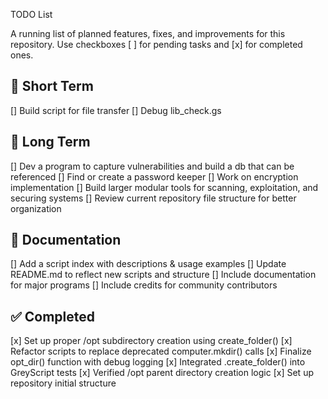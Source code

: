 TODO List

A running list of planned features, fixes, and improvements for this repository.
Use checkboxes [ ] for pending tasks and [x] for completed ones.

## 📌 Short Term
 [] Build script for file transfer
 [] Debug lib_check.gs

## 🔧 Long Term
 [] Dev a program to capture vulnerabilities and build a db that can be referenced
 [] Find or create a password keeper
 [] Work on encryption implementation
 [] Build larger modular tools for scanning, exploitation, and securing systems
 [] Review current repository file structure for better organization

## 📝 Documentation
 [] Add a script index with descriptions & usage examples
 [] Update README.md to reflect new scripts and structure
 [] Include documentation for major programs
 [] Include credits for community contributors

## ✅ Completed
 [x] Set up proper /opt subdirectory creation using create_folder()
 [x] Refactor scripts to replace deprecated computer.mkdir() calls
 [x] Finalize opt_dir() function with debug logging
 [x] Integrated .create_folder() into GreyScript tests
 [x] Verified /opt parent directory creation logic
 [x] Set up repository initial structure